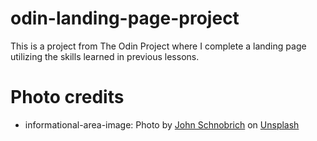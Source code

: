 # odin-landing-page-project
This is a project from The Odin Project where I complete a landing page utilizing the skills learned in previous lessons.

# Photo credits
- informational-area-image: Photo by <a href="https://unsplash.com/@johnschno?utm_source=unsplash&utm_medium=referral&utm_content=creditCopyText">John Schnobrich</a> on <a href="https://unsplash.com/s/photos/website-design?utm_source=unsplash&utm_medium=referral&utm_content=creditCopyText">Unsplash</a>
  